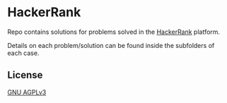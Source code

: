 # HackerRank

Repo contains solutions for problems solved in the [HackerRank](https://hackerrank.com) platform.

Details on each problem/solution can be found inside the subfolders of each case.

## License

[GNU AGPLv3](./LICENSE)
